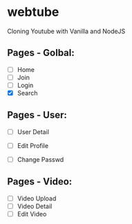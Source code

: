 # webtube

Cloning Youtube with Vanilla and NodeJS

## Pages - Golbal:

- [ ] Home
- [ ] Join
- [ ] Login
- [x] Search

## Pages - User:

- [ ] User Detail
- [ ] Edit Profile
- [ ] Change Passwd


## Pages - Video:

- [ ] Video Upload
- [ ] Video Detail
- [ ] Edit Video
